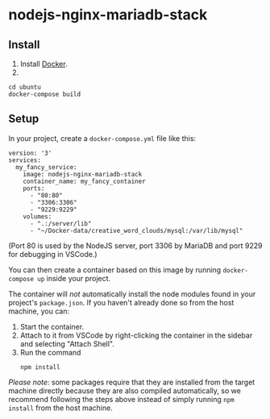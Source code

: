 # nodejs-nginx-mariadb-stack

## Install

1. Install [Docker](https://www.docker.com).
2.
```
cd ubuntu
docker-compose build
```

## Setup

In your project, create a `docker-compose.yml` file like this:
```
version: '3'
services:
  my_fancy_service:
    image: nodejs-nginx-mariadb-stack
    container_name: my_fancy_container
    ports:
      - "80:80"
      - "3306:3306"
      - "9229:9229"
    volumes:
      - ".:/server/lib"
      - "~/Docker-data/creative_word_clouds/mysql:/var/lib/mysql"
```

(Port 80 is used by the NodeJS server, port 3306 by MariaDB and port 9229 for debugging in VSCode.)

You can then create a container based on this image by running `docker-compose up` inside your project.

The container will *not* automatically install the node modules found in your project's `package.json`. If you haven't already done so from the host machine, you can:

1. Start the container.
2. Attach to it from VSCode by right-clicking the container in the sidebar and selecting "Attach Shell".
3. Run the command
    ```
    npm install
    ```

*Please note*: some packages require that they are installed from the target machine directly because they are also compiled automatically, so we recommend following the steps above instead of simply running `npm install` from the host machine.
